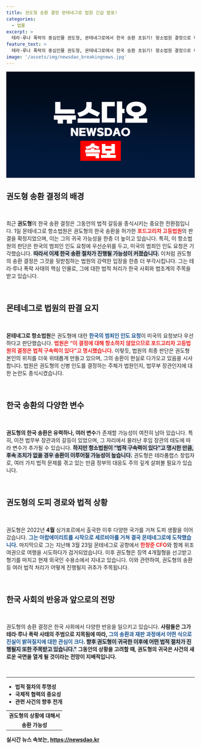 ```yaml
---
title: 권도형 송환 결정 몬테네그로 법원 긴급 발표!
categories:
  - 법률
excerpt: >
  테라·루나 폭락의 중심인물 권도형, 몬테네그로에서 한국 송환 초읽기! 항소법원 결정으로 미국 요청은 기각되었고, 법적 구속력이 인정된 상황. 권씨의 운명은 어떻게 될까? 클릭해서 확인하세요!
feature_text: >
  테라·루나 폭락의 중심인물 권도형, 몬테네그로에서 한국 송환 초읽기! 항소법원 결정으로 미국 요청은 기각되었고, 법적 구속력이 인정된 상황. 권씨의 운명은 어떻게 될까? 클릭해서 확인하세요!
image: '/assets/img/newsdao_breakingnews.jpg'
---
```


<p><img src="/assets/img/newsdao_breakingnews.jpg" alt="pcversion 속보" /></p>

<h2 data-ke-size="size26">권도형 송환 결정의 배경</h2>

<p data-ke-size="size16">&nbsp;</p>

<p data-ke-size="size16">최근 <b>권도형</b>의 한국 송환 결정은 그동안의 법적 갈등을 종식시키는 중요한 전환점입니다. 1일 몬테네그로 항소법원은 권도형의 한국 송환을 허가한 <b><span style="color: #ee2323;">포드고리차 고등법원</span></b>의 판결을 확정지었으며, 이는 그의 귀국 가능성을 한층 더 높이고 있습니다. 특히, 이 항소법원의 판단은 한국의 범죄인 인도 요청에 우선순위를 두고, 미국의 범죄인 인도 요청은 기각했습니다. <b><span style="background-color: #21538527;">따라서 이제 한국 송환 절차가 진행될 가능성이 커졌습니다.</span></b> 이처럼 권도형의 송환 결정은 그것을 뒷받침하는 법원의 강력한 입장을 한층 더 부각시킵니다. 그는 테라·루나 폭락 사태의 핵심 인물로, 그에 대한 법적 처리가 한국 사회와 법조계의 주목을 받고 있습니다.</p>

<p data-ke-size="size16">&nbsp;</p>

<h2 data-ke-size="size26">몬테네그로 법원의 판결 요지</h2>

<p data-ke-size="size16">&nbsp;</p>

<p data-ke-size="size16"><b>몬테네그로 항소법원</b>은 권도형에 대한 <b><span style="color: #1a5490;">한국의 범죄인 인도 요청</span></b>이 미국의 요청보다 우선하다고 판단했습니다. <b><span style="color: #ee2323;">법원은 “이 결정에 대해 항소하지 않았으므로 포드고리차 고등법원의 결정은 법적 구속력이 있다”고 명시했습니다.</span></b> 이렇듯, 법원의 최종 판단은 권도형 본인의 위치를 더욱 위태롭게 만들고 있으며, 그의 송환이 현실로 다가오고 있음을 시사합니다. 법원은 권도형의 신병 인도를 결정하는 주체가 법원인지, 법무부 장관인지에 대한 논란도 종식시켰습니다.</p>

<p data-ke-size="size16">&nbsp;</p>

<h2 data-ke-size="size26">한국 송환의 다양한 변수</h2>

<p data-ke-size="size16">&nbsp;</p>

<p data-ke-size="size16"><b>권도형의 한국 송환은 유력하나, 여러 변수</b>가 존재할 가능성이 여전히 남아 있습니다. 특히, 이전 법무부 장관과의 갈등이 있었으며, 그 자리에서 물러난 후임 장관의 태도에 따라 변수가 추가될 수 있습니다. <b><span style="background-color: #21538527;">하지만 항소법원이 “법적 구속력이 있다”고 명시한 만큼, 후속 조치가 없을 경우 송환이 이루어질 가능성이 높습니다.</span></b> 권도형은 테라폼랩스 창립자로, 여러 가지 법적 문제를 겪고 있는 만큼 정부의 대응도 주의 깊게 살펴볼 필요가 있습니다.</p>

<p data-ke-size="size16">&nbsp;</p>

<h2 data-ke-size="size26">권도형의 도피 경로와 법적 상황</h2>

<p data-ke-size="size16">&nbsp;</p>

<p data-ke-size="size16">권도형은 2022년 <b>4월</b> 싱가포르에서 출국한 이후 다양한 국가를 거쳐 도피 생활을 이어갔습니다. <b><span style="color: #1a5490;">그는 아랍에미리트를 시작으로 세르비아를 거쳐 결국 몬테네그로에 도착했습니다.</span></b> 마지막으로 그는 지난해 3월 23일 몬테네그로 공항에서 <b><span style="color: #ee2323;">한창준 CFO</span></b>와 함께 위조 여권으로 여행을 시도하다가 검거되었습니다. 이후 권도형은 징역 4개월형을 선고받고 형기를 마치고 현재 외국인 수용소에서 지내고 있습니다. 이와 관련하여, 권도형의 송환 등 여러 법적 처리가 어떻게 진행될지 귀추가 주목됩니다.</p>

<p data-ke-size="size16">&nbsp;</p>

<h2 data-ke-size="size26">한국 사회의 반응과 앞으로의 전망</h2>

<p data-ke-size="size16">&nbsp;</p>

<p data-ke-size="size16">권도형의 송환 결정은 한국 사회에서 다양한 반응을 일으키고 있습니다. <b>사람들은 그가 테라·루나 폭락 사태의 주범으로 지목됨에 따라,<b> <span style="color: #1a5490;">그의 송환과 재판 과정에서 어떤 식으로 진실이 밝혀질지에 대한 관심이 크다</span></b>. <b><span style="background-color: #21538527;">향후 권도형이 귀국한 이후에 어떤 법적 절차가 진행될지 또한 주목받고 있습니다."</span></b> 그동안의 상황을 고려할 때, 권도형의 귀국은 사건의 새로운 국면을 열게 될 것이라는 전망이 지배적입니다.</p>

<p data-ke-size="size16">&nbsp;</p>

<hr>

<ul>
    <li><b>법적 절차의 투명성</b></li>
    <li><b>국제적 협력의 중요성</b></li>
    <li><b>관련 사건의 향후 전개</b></li>
</ul>

<table>
  <tr>
    <td style="text-align: center; height: 17px;"><b>권도형의 상황에 대해서</b></td>
  </tr>
  <tr>
    <td style="text-align: center; height: 17px;"><b>송환 가능성</b></td>
  </tr>
</table>
실시간 뉴스 속보는, <a href="https://newsdao.kr" rel="dofollow">https://newsdao.kr</a>


